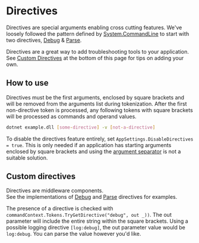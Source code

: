 # Directives

Directives are special arguments enabling cross cutting features.  We've loosely followed the pattern defined by  [System.CommandLine](https://github.com/dotnet/command-line-api/wiki/Features-overview#debugging) to start with two directives, [Debug](debug-directive.md) & [Parse](parse-directive.md).

Directives are a great way to add troubleshooting tools to your application. See [Custom Directives](#custom-directives) at the bottom of this page for tips on adding your own.

## How to use
Directives must be the first arguments, enclosed by square brackets and will be removed from the arguments list during tokenization. After the first non-directive token is processed, any following tokens with square brackets will be processed as commands and operand values.

```bash
dotnet example.dll [some-directive] -v [not-a-directive]
```

To disable the directives feature entirely, set `AppSettings.DisableDirectives = true`. This is only needed if an application has starting arguments enclosed by square brackets and using the [argument separator](argument-separator.md) is not a suitable solution.

## Custom directives

Directives are middleware components.  
See the implementations of [Debug](https://github.com/bilal-fazlani/commanddotnet/blob/master/CommandDotNet/Directives/DebugDirective.cs) 
and [Parse](https://github.com/bilal-fazlani/commanddotnet/blob/master/CommandDotNet/Directives/ParseDirective.cs) directives
for examples.

The presence of a directive is checked with `commandContext.Tokens.TryGetDirective("debug", out _))`.  The out parameter will include the entire string within the square brackets. Using a possible logging directive `[log:debug]`, the out parameter value would be `log:debug`. You can parse the value however you'd like.